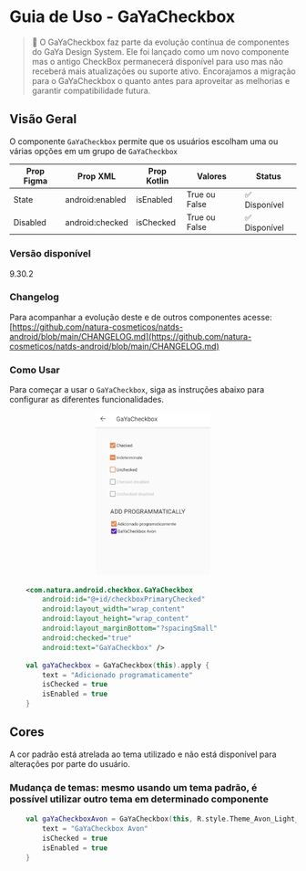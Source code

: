 # Guia de Uso - GaYaCheckbox

> 📢 O GaYaCheckbox faz parte da evolução contínua de componentes do GaYa Design System. Ele foi lançado como um novo componente mas o antigo CheckBox permanecerá disponível para uso mas não receberá mais atualizações ou suporte ativo. Encorajamos a migração para o GaYaCheckbox o quanto antes para aproveitar as melhorias e garantir compatibilidade futura.


## Visão Geral

O componente `GaYaCheckbox` permite que os usuários escolham uma ou várias opções em um grupo de `GaYaCheckbox`


| Prop Figma       | Prop XML       | Prop Kotlin       |  Valores                    | Status            |
| -------------- | -------------- | ------------------------- | ------------------------- | ----------------- |
| State          | android:enabled          | isEnabled          | True ou False | ✅  Disponível       |
| Disabled          | android:checked           | isChecked           | True ou False      | ✅  Disponível       |


### Versão disponível

9.30.2

### Changelog

Para acompanhar a evolução deste e de outros componentes acesse: [https://github.com/natura-cosmeticos/natds-android/blob/main/CHANGELOG.md](https://github.com/natura-cosmeticos/natds-android/blob/main/CHANGELOG.md)

### Como Usar

Para começar a usar o `GaYaCheckbox`, siga as instruções abaixo para configurar as diferentes funcionalidades.

<p align="center">
  <img alt="1" src="./images/gayacheckbox.png" width="40%"> 
</p>

```xml
    <com.natura.android.checkbox.GaYaCheckbox
        android:id="@+id/checkboxPrimaryChecked"
        android:layout_width="wrap_content"
        android:layout_height="wrap_content"
        android:layout_marginBottom="?spacingSmall"
        android:checked="true"
        android:text="GaYaCheckbox" />
```

```kotlin
    val gaYaCheckbox = GaYaCheckbox(this).apply {
        text = "Adicionado programaticamente"
        isChecked = true
        isEnabled = true
    }
```

## Cores

A cor padrão está atrelada ao tema utilizado e não está disponível para alterações por parte do usuário.

### Mudança de temas: mesmo usando um tema padrão, é possível utilizar outro tema em determinado componente

```kotlin
    val gaYaCheckboxAvon = GaYaCheckbox(this, R.style.Theme_Avon_Light_SSOT).apply {
        text = "GaYaCheckbox Avon"
        isChecked = true
        isEnabled = true
    }
```

